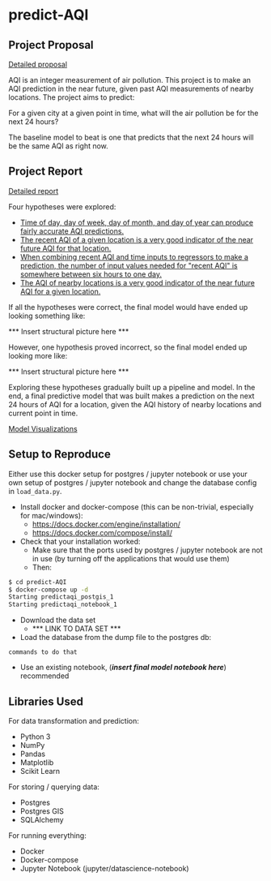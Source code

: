 # predict-AQI

## Project Proposal

[Detailed proposal](./proposal.md)

AQI is an integer measurement of air pollution. This project is to make an AQI prediction in the near future, given past AQI measurements of nearby locations. The project aims to predict:

For a given city at a given point in time, what will the air pollution be for the next 24 hours?

The baseline model to beat is one that predicts that the next 24 hours will be the same AQI as right now.

## Project Report

[Detailed report](./report.md)

Four hypotheses were explored:

* [Time of day, day of week, day of month, and day of year can produce fairly accurate AQI predictions.](./predict_aqi/notebooks/hypothesis1_date_time.ipynb)
* [The recent AQI of a given location is a very good indicator of the near future AQI for that location.](./predict_aqi/notebooks/hypothesis2_recent_history.ipynb)
* [When combining recent AQI and time inputs to regressors to make a prediction, the number of input values needed for "recent AQI" is somewhere between six hours to one day.](./predict_aqi/notebooks/hypothesis3_history_depth.ipynb)
* [The AQI of nearby locations is a very good indicator of the near future AQI for a given location.](./predict_aqi/notebooks/hypothesis4_nearby_locations.ipynb)

If all the hypotheses were correct, the final model would have ended up looking something like:

*** Insert structural picture here ***

However, one hypothesis proved incorrect, so the final model ended up looking more like:

*** Insert structural picture here ***

Exploring these hypotheses gradually built up a pipeline and model. In the end, a final predictive model that was built makes a prediction on the next 24 hours of AQI for a location, given the AQI history of nearby locations and current point in time.

[Model Visualizations](./notebooks/final_model.ipynb)

## Setup to Reproduce

Either use this docker setup for postgres / jupyter notebook or use your own setup of postgres / jupyter notebook and change the database config in `load_data.py`.

* Install docker and docker-compose (this can be non-trivial, especially for mac/windows):
  * https://docs.docker.com/engine/installation/
  * https://docs.docker.com/compose/install/
* Check that your installation worked:
  * Make sure that the ports used by postgres / jupyter notebook are not in use (by turning off the applications that would use them)
  * Then:
```bash
$ cd predict-AQI
$ docker-compose up -d
Starting predictaqi_postgis_1
Starting predictaqi_notebook_1
```
* Download the data set
  * *** LINK TO DATA SET ***
* Load the database from the dump file to the postgres db:
```
commands to do that
```
* Use an existing notebook, (***insert final model notebook here***) recommended

## Libraries Used

For data transformation and prediction:
* Python 3
* NumPy
* Pandas
* Matplotlib
* Scikit Learn

For storing / querying data:
* Postgres
* Postgres GIS
* SQLAlchemy

For running everything:
* Docker
* Docker-compose
* Jupyter Notebook (jupyter/datascience-notebook)
